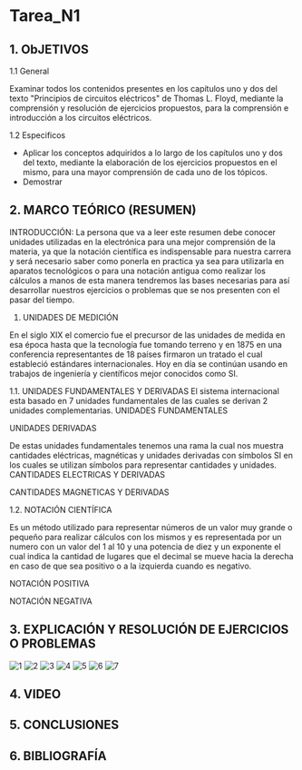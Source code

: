 # Tarea_N1
## 1. ObJETIVOS

   1.1 General
    
Examinar todos los contenidos presentes en los capítulos uno y dos del texto "Principios de circuitos eléctricos" de Thomas L. Floyd, mediante la comprensión y resolución de ejercicios propuestos, para la comprensión e introducción a los circuitos eléctricos.

   1.2 Especificos

* Aplicar los conceptos adquiridos a lo largo de los capítulos uno y dos del texto, mediante la elaboración de los ejercicios propuestos en el mismo, para una mayor comprensión de cada uno de los tópicos.
* Demostrar 
## 2. MARCO TEÓRICO (RESUMEN)
INTRODUCCIÓN:
La persona que va a leer este resumen debe conocer unidades utilizadas en la electrónica para una mejor comprensión de la materia, ya que la notación científica es indispensable para nuestra carrera y será necesario saber como ponerla en practica ya sea para utilizarla en aparatos tecnológicos o para una notación antigua como realizar los cálculos a manos de esta manera tendremos las bases necesarias para así desarrollar nuestros ejercicios o problemas que se nos presenten con el pasar del tiempo.  

1.	UNIDADES DE MEDICIÓN

En el siglo XIX el comercio fue el precursor de las unidades de medida en esa época hasta que la tecnología fue tomando terreno y en 1875 en una conferencia representantes de 18 países firmaron un tratado el cual estableció estándares internacionales. Hoy en día se continúan usando en trabajos de ingeniería y científicos mejor conocidos como SI.

1.1.	UNIDADES FUNDAMENTALES Y DERIVADAS 
El sistema internacional esta basado en 7 unidades fundamentales de las cuales se derivan 2 unidades complementarias.
UNIDADES FUNDAMENTALES 
 
UNIDADES DERIVADAS
 

De estas unidades fundamentales tenemos una rama la cual nos muestra cantidades eléctricas, magnéticas y unidades derivadas con símbolos SI en los cuales se utilizan símbolos para representar cantidades y unidades. 
CANTIDADES ELECTRICAS Y DERIVADAS
 
CANTIDADES MAGNETICAS Y DERIVADAS
 

1.2.	NOTACIÓN CIENTÍFICA 

Es un método utilizado para representar números de un valor muy grande o pequeño para realizar cálculos con los mismos y es representada por un numero con un valor del 1 al 10 y una potencia de diez y un exponente el cual indica la cantidad de lugares que el decimal se mueve hacia la derecha en caso de que sea positivo o a la izquierda cuando es negativo.

NOTACIÓN POSITIVA
 

NOTACIÓN NEGATIVA
 

## 3. EXPLICACIÓN Y RESOLUCIÓN DE EJERCICIOS O PROBLEMAS
![1](https://user-images.githubusercontent.com/93681159/140837239-669ebdb9-3125-4929-9066-b0a96b38e6ac.PNG)
![2](https://user-images.githubusercontent.com/93681159/140837327-40d0b96a-5efa-4f69-b56a-c00e56b51e05.PNG)
![3](https://user-images.githubusercontent.com/93681159/140837329-c8e70b85-e718-411e-88ab-39c1d2a8f812.PNG)
![4](https://user-images.githubusercontent.com/93681159/140837345-573e4513-0951-4394-9dab-e9c74b07785e.PNG)
![5](https://user-images.githubusercontent.com/93681159/140837348-808154ab-7178-420b-a968-2ed7beb3a14b.PNG)
![6](https://user-images.githubusercontent.com/93681159/140837342-5dda8cd5-bdca-4470-9058-2cafe55d4d55.PNG)
![7](https://user-images.githubusercontent.com/93681159/140837344-aba51468-b267-499e-bb3b-957530bfd6f7.PNG)
## 4. VIDEO
## 5. CONCLUSIONES
## 6. BIBLIOGRAFÍA
